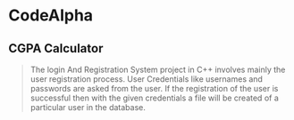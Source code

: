 # CodeAlpha 

## CGPA Calculator

> The login And Registration System project in
C++ involves mainly the user registration
process. User Credentials like usernames and
passwords are asked from the user. If the
registration of the user is successful then with
the given credentials a file will be created of a
particular user in the database.
